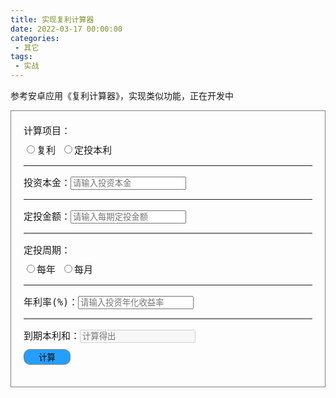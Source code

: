 ```yaml
---
title: 实现复利计算器
date: 2022-03-17 00:00:00
categories:
 - 其它
tags:
 - 实战
---
```


参考安卓应用《复利计算器》，实现类似功能，正在开发中

<!-- more -->

<link href="https://fonts.googleapis.com/css?family=Lobster" rel="stylesheet" type="text/css">

<style>
    .main {
        border-style: solid;
        border-width: 1px;
        border-color: grey;
        font-size: 15px;
        font-family: Lobster, monospace;
        padding: 20px;
    }
    button {
        border-style: solid;
        border-width: 1px;
        border-color: grey;
        border-radius: 10px;
        width: 75px;
        height: 25px;
        background-color: #249FFD;
    }
    .div01 {
        margin-top: 10px;
    }
</style>

<script>
    function cal() {
        console.log(111);
    }
</script>

<div class="main">
    <form action="#">
        计算项目：<br>
        <div class="div01"><label for="radio01">
            <input type="radio" id="radio01" value="复利" name="radioGroup01" required>复利
        </label>
        <label for="radio02">
            <input type="radio" id="radio02" value="定投本利" name="radioGroup01">定投本利
        </label></div>
        <hr>
        <div class="div01">投资本金：<input type="text" placeholder="请输入投资本金" required></div>
        <hr>
        <div class="div01">定投金额：<input type="text" placeholder="请输入每期定投金额" required></div>
        <hr>
        定投周期：<br>
        <div class="div01"><label for="radio11">
            <input type="radio" id="radio11" value="每年" name="radioGroup11" required>每年
        </label>
        <label for="radio12">
            <input type="radio" id="radio12" value="每月" name="radioGroup11" required>每月
        </label></div>
        <hr>
        <div class="div01">年利率(%)：<input type="text" placeholder="请输入投资年化收益率" required></div>
        <hr>
        <div class="div01">到期本利和：<input type="text" placeholder="计算得出" disabled></div>
        <div class="div01"><button type="submit">计算</button></div>
    </form>
    <!-- <img src="#" alt="参考图"> -->
    <!-- ![参考图](/docs/.vuepress/public/fund.HEIC) -->
</div>
